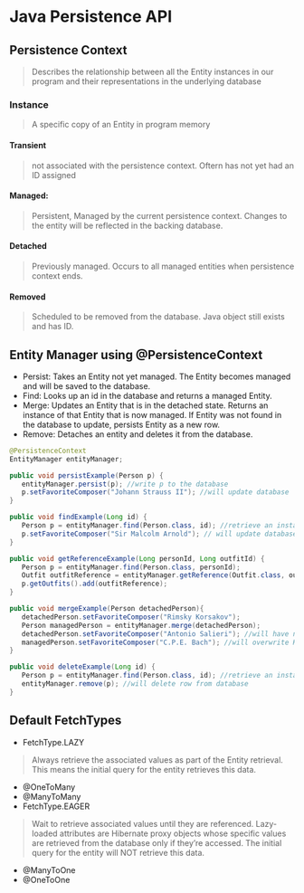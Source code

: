 # Java Persistence API 

## Persistence Context 
> Describes the relationship between all the Entity instances in our program and their representations in the underlying database

### Instance
> A specific copy of an Entity in program memory

#### Transient
> not associated with the persistence context. Oftern has not yet had an ID assigned

#### Managed: 
> Persistent, Managed by the current persistence context. Changes to the entity will be reflected in the backing database.

#### Detached
> Previously managed. Occurs to all managed entities when persistence context ends.

#### Removed
> Scheduled to be removed from the database. Java object still exists and has ID. 

## Entity Manager using @PersistenceContext
- Persist: Takes an Entity not yet managed. The Entity becomes managed and will be saved to the database.
- Find: Looks up an id in the database and returns a managed Entity.
- Merge: Updates an Entity that is in the detached state. Returns an instance of that Entity that is now managed. If Entity was not found in the database to update, persists Entity as a new row.
- Remove: Detaches an entity and deletes it from the database.

```java
@PersistenceContext
EntityManager entityManager;

public void persistExample(Person p) {
   entityManager.persist(p); //write p to the database
   p.setFavoriteComposer("Johann Strauss II"); //will update database
}

public void findExample(Long id) {
   Person p = entityManager.find(Person.class, id); //retrieve an instance by its key
   p.setFavoriteComposer("Sir Malcolm Arnold"); // will update database
}

public void getReferenceExample(Long personId, Long outfitId) {
   Person p = entityManager.find(Person.class, personId);
   Outfit outfitReference = entityManager.getReference(Outfit.class, outfitId);
   p.getOutfits().add(outfitReference);
}

public void mergeExample(Person detachedPerson){
   detachedPerson.setFavoriteComposer("Rimsky Korsakov");
   Person managedPerson = entityManager.merge(detachedPerson);
   detachedPerson.setFavoriteComposer("Antonio Salieri"); //will have no effect on database
   managedPerson.setFavoriteComposer("C.P.E. Bach"); //will overwrite Korsakov
}

public void deleteExample(Long id) {
   Person p = entityManager.find(Person.class, id); //retrieve an instance by its key
   entityManager.remove(p); //will delete row from database
}
```

## Default FetchTypes
- FetchType.LAZY
> Always retrieve the associated values as part of the Entity retrieval. This means the initial query for the entity retrieves this data.
   - @OneToMany
   - @ManyToMany
- FetchType.EAGER
> Wait to retrieve associated values until they are referenced. Lazy-loaded attributes are Hibernate proxy objects whose specific values are retrieved from the database only if they’re accessed. The initial query for the entity will NOT retrieve this data.
   - @ManyToOne
   - @OneToOne
  

